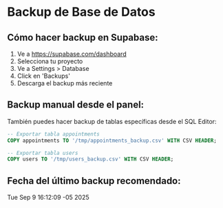 # Backup de Base de Datos

## Cómo hacer backup en Supabase:

1. Ve a https://supabase.com/dashboard
2. Selecciona tu proyecto
3. Ve a Settings > Database
4. Click en 'Backups'
5. Descarga el backup más reciente

## Backup manual desde el panel:
También puedes hacer backup de tablas específicas desde el SQL Editor:

```sql
-- Exportar tabla appointments
COPY appointments TO '/tmp/appointments_backup.csv' WITH CSV HEADER;

-- Exportar tabla users  
COPY users TO '/tmp/users_backup.csv' WITH CSV HEADER;
```

## Fecha del último backup recomendado:
Tue Sep  9 16:12:09 -05 2025

